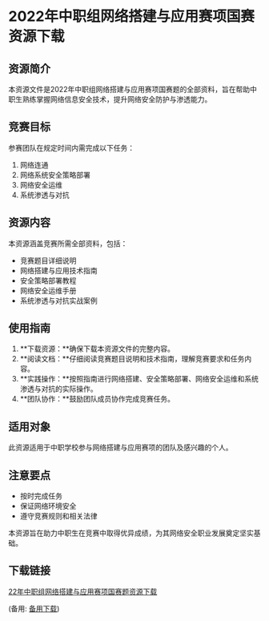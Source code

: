 # 2022年中职组网络搭建与应用赛项国赛资源下载

## 资源简介

本资源文件是2022年中职组网络搭建与应用赛项国赛题的全部资料，旨在帮助中职生熟练掌握网络信息安全技术，提升网络安全防护与渗透能力。

## 竞赛目标

参赛团队在规定时间内需完成以下任务：

1. 网络连通
2. 网络系统安全策略部署
3. 网络安全运维
4. 系统渗透与对抗

## 资源内容

本资源涵盖竞赛所需全部资料，包括：

- 竞赛题目详细说明
- 网络搭建与应用技术指南
- 安全策略部署教程
- 网络安全运维手册
- 系统渗透与对抗实战案例

## 使用指南

1. **下载资源：**确保下载本资源文件的完整内容。
2. **阅读文档：**仔细阅读竞赛题目说明和技术指南，理解竞赛要求和任务内容。
3. **实践操作：**按照指南进行网络搭建、安全策略部署、网络安全运维和系统渗透与对抗的实际操作。
4. **团队协作：**鼓励团队成员协作完成竞赛任务。

## 适用对象

此资源适用于中职学校参与网络搭建与应用赛项的团队及感兴趣的个人。

## 注意要点

- 按时完成任务
- 保证网络环境安全
- 遵守竞赛规则和相关法律

本资源旨在助力中职生在竞赛中取得优异成绩，为其网络安全职业发展奠定坚实基础。

## 下载链接
[22年中职组网络搭建与应用赛项国赛题资源下载](https://pan.quark.cn/s/02cb4bb19011) 

(备用: [备用下载](https://pan.baidu.com/s/1lV91XAzXRbu2MWp5KIdyTw?pwd=1234))
